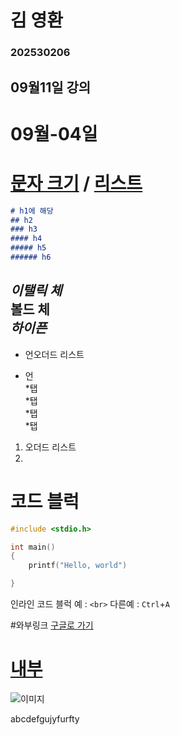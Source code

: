 # 김 영환
### 202530206

## 09월11일 강의

# 09월-04일



# [문자 크기](#h1에-해당) / [리스트](#리스트)

```md
# h1에 해당
## h2
### h3
#### h4
##### h5
###### h6
```


*이탤릭 체*  
**볼드 체**  
***하이픈***  
---
* 언오더드 리스트
- 언  
    *탭  
    *탭  
        *탭  
        *탭

1. 오더드 리스트
2.

# 코드 블럭

```c
#include <stdio.h>

int main()
{
    printf("Hello, world")

}
```
인라인 코드 블럭 예 : `<br>` 다른예 : `Ctrl`+`A`

#와부링크
[구글로 가기](https://google.com "구글 링크")
# [내부](#)

![이미지](/1.jpg "이미지 삽입")






abcdefgujyfurfty